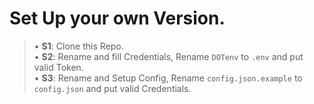  # Set Up your own Version.
 > • <b>S1</b>: Clone this Repo. <br>
 > • <b>S2</b>: Rename and fill Credentials, Rename `DOTenv` to `.env` and put valid Token. <br>
 > • <b>S3</b>: Rename and Setup Config, Rename `config.json.example` to `config.json` and put valid Credentials. <br>
 
